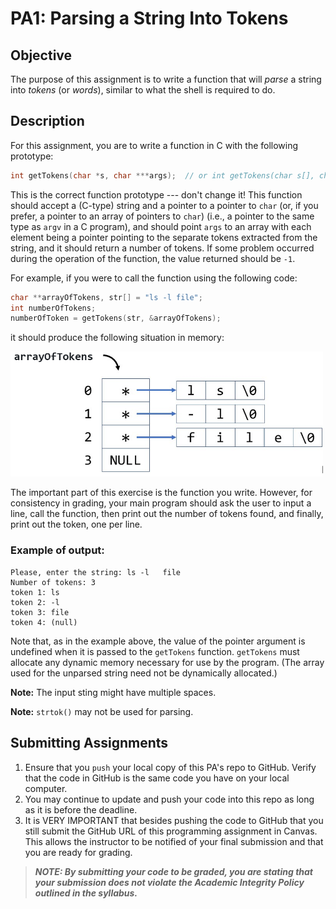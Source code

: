 # PA1: Parsing a String Into Tokens

## Objective
The purpose of this assignment is to write a function that will *parse* a string into *tokens* (or *words*), similar to what the shell is required to do.

## Description
For this assignment, you are to write a function in C with the following prototype:

```c
int getTokens(char *s, char ***args);  // or int getTokens(char s[], char **args[]);
```

This is the correct function prototype --- don't change it! This function should accept a (C-type) string and a pointer to a pointer to `char` (or, if you prefer, a pointer to an array of pointers to `char`) (i.e., a pointer to the same type as `argv` in a C program), and should point `args` to an array with each element being a pointer pointing to the separate tokens extracted from the string, and it should return a number of tokens. If some problem occurred during the operation of the function, the value returned should be `-1`. 

For example, if you were to call the function using the following code:
```c
char **arrayOfTokens, str[] = "ls -l file";
int numberOfTokens;
numberOfToken = getTokens(str, &arrayOfTokens);
```
it should produce the following situation in memory:

<img src="PA1.PNG" width="500px" />

The important part of this exercise is the function you write. However, for consistency in grading, your main program should ask the user to input a line, call the function, then print out the number of tokens found, and finally, print out the token, one per line.
### Example of output: 
````
Please, enter the string: ls -l   file
Number of tokens: 3
token 1: ls
token 2: -l
token 3: file
token 4: (null)
````

Note that, as in the example above, the value of the pointer argument is undefined when it is passed to the `getTokens` function. `getTokens` must allocate any dynamic memory necessary for use by the program. (The array used for the unparsed string need not be dynamically allocated.)

**Note:** The input sting might have multiple spaces.

**Note:** `strtok()` may not be used for parsing.

## Submitting Assignments
1. Ensure that you `push` your local copy of this PA's repo to GitHub. Verify that the code in GitHub is the same code you have on your local computer.
2. You may continue to update and push your code into this repo as long as it is before the deadline.
3. It is VERY IMPORTANT that besides pushing the code to GitHub that you still submit the GitHub URL of this programming assignment in Canvas. This allows the instructor to be notified of your final submission and that you are ready for grading.

> ***NOTE: By submitting your code to be graded, you are stating that your submission does not violate the Academic Integrity Policy outlined in the syllabus.***
